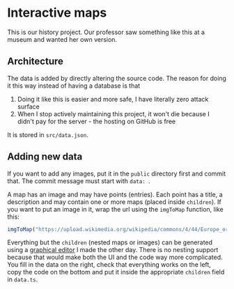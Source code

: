 # Interactive maps
This is our history project. Our professor saw something like this at a museum and wanted her own version.

## Architecture
The data is added by directly altering the source code. The reason for doing it this way instead of having a database is that
1. Doing it like this is easier and more safe, I have literally zero attack surface
2. When I stop actively maintaining this project, it won't die because I didn't pay for the server - the hosting on GitHub is free

It is stored in `src/data.json`.

## Adding new data
If you want to add any images, put it in the `public` directory first and commit that. The commit message must start with `data: `.

A map has an image and may have points (entries).
Each point has a title, a description and may contain one or more maps (placed inside `children`). If you want to put an image in it, wrap the url using the `imgToMap` function, like this:
```ts
imgToMap("https://upload.wikimedia.org/wikipedia/commons/4/44/Europe_orthographic_Caucasus_Urals_boundary_%28with_borders%29.svg")
```

Everything but the `children` (nested maps or images) can be generated using a [graphical editor](https://alexanderthesensei.github.io/map/edit) I made the other day.
There is no nesting support because that would make both the UI and the code way more complicated.
You fill in the data on the right, check that everything works on the left, copy the code on the bottom and put it inside the appropriate `children` field in `data.ts`.
